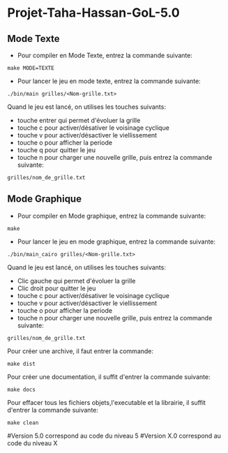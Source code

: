 # Projet-Taha-Hassan-GoL-5.0

## Mode Texte

* Pour compiler en Mode Texte, entrez la commande suivante:

```
make MODE=TEXTE
```

* Pour lancer le jeu en mode texte, entrez la commande suivante:

```
./bin/main grilles/<Nom-grille.txt>
```

Quand le jeu est lancé, on utilises les touches suivants:

* touche entrer qui permet d'évoluer la grille
* touche c pour activer/désativer le voisinage cyclique
* touche v pour activer/désactiver le viellissement
* touche o pour afficher la periode
* touche q pour quitter le jeu
* touche n pour charger une nouvelle grille, puis entrez la commande suivante:
```
grilles/nom_de_grille.txt
```

## Mode Graphique 

* Pour compiler en Mode graphique, entrez la commande suivante:

```
make 
```

* Pour lancer le jeu en mode graphique, entrez la commande suivante:

```
./bin/main_cairo grilles/<Nom-grille.txt>
```
Quand le jeu est lancé, on utilises les touches suivants:

* Clic gauche qui permet d'évoluer la grille
* Clic droit pour quitter le jeu
* touche c pour activer/désativer le voisinage cyclique
* touche v pour activer/désactiver le viellissement
* touche o pour afficher la periode
* touche n pour charger une nouvelle grille, puis entrez la commande suivante:
```
grilles/nom_de_grille.txt
```

Pour créer une archive, il faut entrer la commande:

```
make dist
```
Pour créer une documentation, il suffit d'entrer la commande suivante:
```
make docs
```

Pour effacer tous les fichiers objets,l'executable et la librairie, il suffit d'entrer la commande suivante:

```
make clean
```
#Version 5.0 correspond au code du niveau 5
#Version X.0 correspond au code du niveau X






